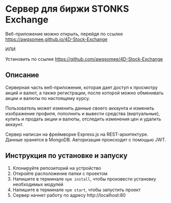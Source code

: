 # Сервер для биржи STONKS Exchange
Веб-приложение можно открыть, перейдя по ссылке https://awqsomee.github.io/4D-Stock-Exchange

ИЛИ
<br />
   
Установить по ссылке https://github.com/awqsomee/4D-Stock-Exchange
## Описание

Серверная часть веб-приложения, которая дает доступ к просмотру акций и валют, а также регистрации, после которой можно обменивать акции и валюты по настоящему курсу.

Пользователь может изменить данные своего аккаунта и изменить изображение профиля, пополнить и вывести средства (виртуальные), купить и продать акции и валюты, отследить изменения цен и удалить аккаунт.

Сервер написан на фреймворке Express.js на REST-архитектуре. Данные хранятся в MongoDB. Авторизация происходит с помощью JWT.

## Инструкция по установке и запуску
1. Клонируйте репозиторий на устройство
2. Откройте расположение папки с проектом
3. Напишите в терминале `npm install`, чтобы произвести установку необходимых модулей
4. Напишите в терминале `npm start`, чтобы запустить проект
5. Сервер начнет работу по адресу http://localhost:80
